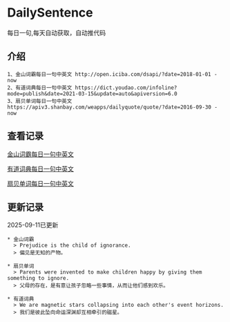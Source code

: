 # DailySentence

每日一句,每天自动获取，自动推代码

## 介绍

```
1、金山词霸每日一句中英文 http://open.iciba.com/dsapi/?date=2018-01-01 - now
2、有道词典每日一句中英文 https://dict.youdao.com/infoline?mode=publish&date=2021-03-15&update=auto&apiversion=6.0
3、扇贝单词每日一句中英文 https://apiv3.shanbay.com/weapps/dailyquote/quote/?date=2016-09-30 - now
```

## 查看记录

[金山词霸每日一句中英文](./data/iciba/)

[有道词典每日一句中英文](./data/youdao/)

[扇贝单词每日一句中英文](./data/shanbay/)

## 更新记录
2025-09-11已更新 
```
* 金山词霸
  > Prejudice is the child of ignorance.
  > 偏见是无知的产物。

* 扇贝单词
  > Parents were invented to make children happy by giving them something to ignore.
  > 父母的存在，是有意让孩子忽略一些事情，从而让他们感到欢乐。

* 有道词典
  > We are magnetic stars collapsing into each other's event horizons.
  > 我们是彼此坠向命运深渊却互相牵引的磁星。

```
